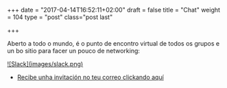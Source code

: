 +++
date = "2017-04-14T16:52:11+02:00"
draft = false
title = "Chat"
weight = 104
type = "post"
class="post last"

+++

Aberto a todo o mundo, é o punto de encontro virtual de todos os grupos e un bo sitio para facer un pouco de networking:

<a href="https://vigotechalliance.slack.com">
![Slack](images/slack.png)
</a>

* [Recibe unha invitación no teu correo clickando aquí](https://slackin-vigotech.herokuapp.com)
